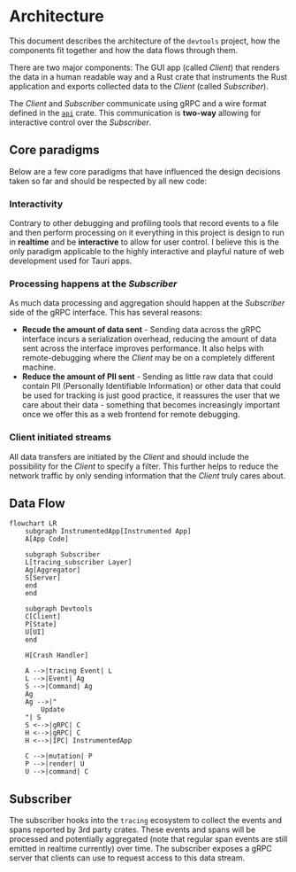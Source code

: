 # Architecture

This document describes the architecture of the `devtools` project, how the components fit together and how the data flows through them.

There are two major components: The GUI app (called *Client*) that renders the data in a human readable way and a Rust crate that instruments the Rust application and exports collected data to the *Client* (called *Subscriber*).

The *Client* and *Subscriber* communicate using gRPC and a wire format defined in the [`api`](./api) crate. This communication is **two-way** allowing for interactive control over the *Subscriber*.

## Core paradigms

Below are a few core paradigms that have influenced the design decisions taken so far and should be respected by all new code:

### Interactivity

Contrary to other debugging and profiling tools that record events to a file and then perform processing on it everything in this project is design to run in **realtime** and be **interactive** to allow for user control. I believe this is the only paradigm applicable to the highly interactive and playful nature of web development used for Tauri apps.

### Processing happens at the *Subscriber*

As much data processing and aggregation should happen at the *Subscriber* side of the gRPC interface. This has several reasons:
- **Recude the amount of data sent** - Sending data across the gRPC interface incurs a serialization overhead, reducing the amount of data sent across the interface improves performance. It also helps with remote-debugging where the *Client* may be on a completely different machine.
- **Reduce the amount of PII sent** - Sending as little raw data that could contain PII (Personally Identifiable Information) or other data that could be used for tracking is just good practice, it reassures the user that we care about their data - something that becomes increasingly important once we offer this as a web frontend for remote debugging.

### Client initiated streams

All data transfers are initiated by the *Client* and should include the possibility for the *Client* to specify a filter. This further helps to reduce the network traffic by only sending information that the *Client* truly cares about.

## Data Flow

```mermaid
flowchart LR
    subgraph InstrumentedApp[Instrumented App]
    A[App Code]

    subgraph Subscriber
    L[tracing_subscriber Layer]
    Ag[Aggregator]
    S[Server]
    end
    end

    subgraph Devtools
    C[Client]
    P[State]
    U[UI]
    end

    H[Crash Handler]

    A -->|tracing Event| L
    L -->|Event| Ag
    S -->|Command| Ag
    Ag
    Ag -->|"
        Update
    "| S
    S <-->|gRPC| C
    H <-->|gRPC| C
    H <-->|IPC| InstrumentedApp

    C -->|mutation| P
    P -->|render| U
    U -->|command| C
```

## Subscriber

The subscriber hooks into the `tracing` ecosystem to collect the events and spans reported by 3rd party crates.
These events and spans will be processed and potentially aggregated (note that regular span events are still emitted in realtime currently) over time.
The subscriber exposes a gRPC server that clients can use to request access to this data stream.
